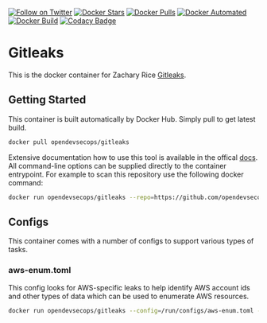 [![Follow on Twitter](https://img.shields.io/twitter/follow/opendevsecops.svg?logo=twitter)](https://twitter.com/opendevsecops)
[![Docker Stars](https://img.shields.io/docker/stars/opendevsecops/gitleaks.svg)](https://hub.docker.com/r/opendevsecops/gitleaks/)
[![Docker Pulls](https://img.shields.io/docker/pulls/opendevsecops/gitleaks.svg)](https://hub.docker.com/r/opendevsecops/gitleaks/)
[![Docker Automated](https://img.shields.io/docker/automated/opendevsecops/gitleaks.svg)](https://hub.docker.com/r/opendevsecops/gitleaks/)
[![Docker Build](https://img.shields.io/docker/build/opendevsecops/gitleaks.svg)](https://hub.docker.com/r/opendevsecops/gitleaks/)
[![Codacy Badge](https://api.codacy.com/project/badge/Grade/76f31a952a244277a92f42d0de3f833b)](https://www.codacy.com/app/OpenDevSecOps/docker-gitleaks?utm_source=github.com&amp;utm_medium=referral&amp;utm_content=opendevsecops/docker-gitleaks&amp;utm_campaign=Badge_Grade)

# Gitleaks

This is the docker container for Zachary Rice [Gitleaks](https://github.com/zricethezav/gitleaks).

## Getting Started

This container is built automatically by Docker Hub. Simply pull to get latest build.

```sh
docker pull opendevsecops/gitleaks
```

Extensive documentation how to use this tool is available in the offical [docs](https://github.com/megafork/gitleaks). All command-line options can be supplied directly to the container entrypoint. For example to scan this repository use the following docker command:

```sh
docker run opendevsecops/gitleaks --repo=https://github.com/opendevsecops/docker-gitleaks
```

## Configs

This container comes with a number of configs to support various types of tasks.

### aws-enum.toml

This config looks for AWS-specific leaks to help identify AWS account ids and other types of data which can be used to enumerate AWS resources.

```sh
docker run opendevsecops/gitleaks --config=/run/configs/aws-enum.toml --github-org=target
```

